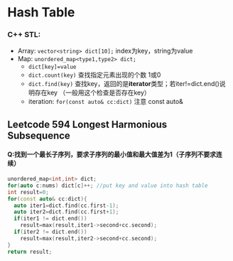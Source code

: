 # Hash Table

### C++ STL:

- Array: `vector<string> dict[10];` index为key，string为value
- Map: `unordered_map<type1,type2> dict;`
  - `dict[key]=value` 
  - `dict.count(key)` 查找指定元素出现的个数 1或0
  - `dict.find(key)` 查找key，返回的是**iterator**类型；若iter!=dict.end()说明存在key （一般用这个检查是否存在key）
  - iteration: `for(const auto& cc:dict)` 注意 const auto&


## Leetcode 594 Longest Harmonious Subsequence

#### Q:找到一个最长子序列，要求子序列的最小值和最大值差为1（子序列不要求连续）
```cpp
unordered_map<int,int> dict; 
for(auto c:nums) dict[c]++; //put key and value into hash table
int result=0;
for(const auto& cc:dict){
  auto iter1=dict.find(cc.first-1);
  auto iter2=dict.find(cc.first+1);
  if(iter1 != dict.end())
    result=max(result,iter1->second+cc.second);
  if(iter2 != dict.end())
    result=max(result,iter2->second+cc.second);
}
return result;
```


